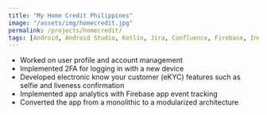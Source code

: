 ```yaml
---
title: "My Home Credit Philippines"
image: "/assets/img/homecredit.jpg"
permalink: /projects/homecredit/
tags: [Android, Android Studio, Kotlin, Jira, Confluence, Firebase, Innovatrics]
---
```


- Worked on user profile and account management
- Implemented 2FA for logging in with a new device
- Developed electronic know your customer (eKYC) features such as selfie and liveness confirmation
- Implemented app analytics with Firebase app event tracking
- Converted the app from a monolithic to a modularized architecture
